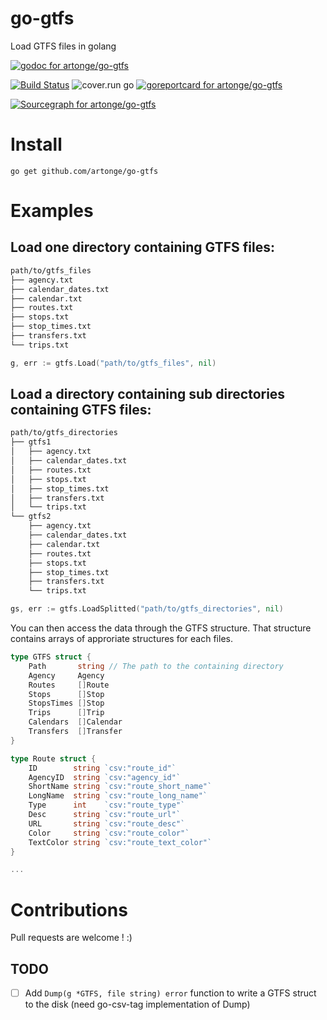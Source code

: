 # go-gtfs
Load GTFS files in golang

[![godoc for artonge/go-gtfs](https://godoc.org/github.com/artonge/go-gtfs?status.svg)](http://godoc.org/github.com/artonge/go-gtfs)

[![Build Status](https://travis-ci.org/artonge/go-gtfs.svg?branch=master)](https://travis-ci.org/artonge/go-gtfs)
![cover.run go](https://cover.run/go/github.com/artonge/go-gtfs.svg)
[![goreportcard for artonge/go-gtfs](https://goreportcard.com/badge/github.com/artonge/go-gtfs)](https://goreportcard.com/report/artonge/go-gtfs)

[![Sourcegraph for artonge/go-gtfs](https://sourcegraph.com/github.com/artonge/go-gtfs/-/badge.svg)](https://sourcegraph.com/github.com/artonge/go-gtfs?badge)

# Install
`go get github.com/artonge/go-gtfs`

# Examples
## Load one directory containing GTFS files:
```bash
path/to/gtfs_files
├── agency.txt
├── calendar_dates.txt
├── calendar.txt
├── routes.txt
├── stops.txt
├── stop_times.txt
├── transfers.txt
└── trips.txt
```
```go
g, err := gtfs.Load("path/to/gtfs_files", nil)
```

## Load a directory containing sub directories containing GTFS files:
```bash
path/to/gtfs_directories
├── gtfs1
│   ├── agency.txt
│   ├── calendar_dates.txt
│   ├── routes.txt
│   ├── stops.txt
│   ├── stop_times.txt
│   ├── transfers.txt
│   └── trips.txt
└── gtfs2
    ├── agency.txt
    ├── calendar_dates.txt
    ├── calendar.txt
    ├── routes.txt
    ├── stops.txt
    ├── stop_times.txt
    ├── transfers.txt
    └── trips.txt

```
```go
gs, err := gtfs.LoadSplitted("path/to/gtfs_directories", nil)
```

You can then access the data through the GTFS structure.
That structure contains arrays of approriate structures for each files.
```go
type GTFS struct {
	Path       string // The path to the containing directory
	Agency     Agency
	Routes     []Route
	Stops      []Stop
	StopsTimes []Stop
	Trips      []Trip
	Calendars  []Calendar
	Transfers  []Transfer
}

type Route struct {
	ID        string `csv:"route_id"`
	AgencyID  string `csv:"agency_id"`
	ShortName string `csv:"route_short_name"`
	LongName  string `csv:"route_long_name"`
	Type      int    `csv:"route_type"`
	Desc      string `csv:"route_url"`
	URL       string `csv:"route_desc"`
	Color     string `csv:"route_color"`
	TextColor string `csv:"route_text_color"`
}

...
```

# Contributions
Pull requests are welcome ! :)

## TODO
- [ ] Add `Dump(g *GTFS, file string) error` function to write a GTFS struct to the disk (need go-csv-tag implementation of Dump)   

